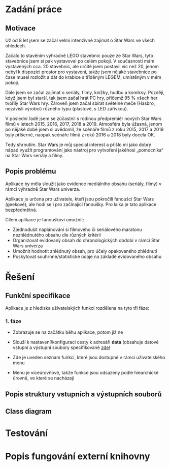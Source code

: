 
# Zadání práce

## Motivace

Už od 8 let jsem se začal velmi intenzivně zajímat o Star Wars ve všech ohledech.

Začalo to stavěním výhradně LEGO stavebnic pouze ze Star Wars, tyto stavebnice jsem si pak vystavoval po celém pokoji. V současnosti mám vystavených cca. 20 stavebnic, ale určitě jsem postavil víc než 20, jenom nebyl k dispozici prostor pro vystavení, takže jsem nějaké stavebnice po čase musel rozložit a dát do krabice s tříděným LEGEM, umístěným v mém pokoji.

Dále jsem se začal zajímat o seriály, filmy, knížky, hudbu a komiksy. Později, když jsem byl starší, tak jsem začal hrát PC hry, přičemž 95 % všech her tvořily Star Wars hry. Zároveň jsem začal sbírat světelné meče (Hasbro, nezávislí výrobci) různého typu (plastové, s LED zářivkou).

V poslední řadě jsem se zúčastnil s rodinou předpremiér nových Star Wars filmů v letech 2015, 2016, 2017, 2018 a 2019. Atmosféra byla úžasná, jenom po nějaké době jsem si uvědomil, že scénáře filmů z roku 2015, 2017 a 2019 byly příšerné, naopak scénáře filmů z roků 2016 a 2018 byly docela OK.

Tedy shrnutím. Star Wars je můj special interest a přišlo mi jako dobrý nápad využít programování jako nástroj pro vytvoření jakéhosi „pomocníka“ na Star Wars seriály a filmy.

## Popis problému

Aplikace by měla sloužit jako evidence mediálního obsahu (seriály, filmy) v rámci výhradně Star Wars univerza.

Aplikace je určena pro uživatele, kteří jsou pokročilí fanoušci Star Wars (geekové), ale hodí se i pro začínající fanoušky. Pro laika je tato aplikace bezpředmětná.

Cílem aplikace je fanouškovi umožnit:
- Zjednodušit naplánování si filmového či seriálového maratonu nezhlédnutého obsahu dle různých kritérií
-	Organizovat evidovaný obsah do chronologických období v rámci Star Wars univerza
-	Umožnit hodnotit zhlédnutý obsah, pro účely opakovaného zhlédnutí
-	Poskytovat souhrnné/statistické údaje na základě evidovaného obsahu

# Řešení

## Funkční specifikace

Aplikace je z hlediska uživatelských funkcí rozdělena na tyto tři fáze:

### 1. fáze

- Zobrazuje se na začátku běhu aplikace, potom již ne
- Slouží k nastavení/konfiguraci cesty k adresáři **data** (obsahuje datové vstupní a výstupní soubory specifikované [zde](#popis-struktury-vstupních-a-výstupních-souborů))

- Zde je uveden seznam funkcí, které jsou dostupné v rámci uživatelského menu
- Menu je víceúrovňové, takže funkce jsou odsazeny podle hiearchické úrovně, ve které se nacházejí



## Popis struktury vstupních a výstupních souborů

## Class diagram

# Testování

# Popis fungování externí knihovny
